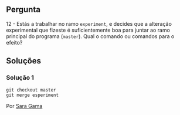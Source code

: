 ## Pergunta

12 - Estás a trabalhar no ramo `experiment`, e decides que a alteração
experimental que fizeste é suficientemente boa para juntar ao ramo principal do
programa (`master`). Qual o comando ou comandos para o efeito?

## Soluções

### Solução 1

```
git checkout master
git merge esperiment
```

Por [Sara Gama](https://github.com/serapinta)